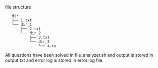 file structure
```
   dir
   ├── 1.txt
   └── dir_1
       ├── 2.txt
       └── dir_2
           ├── 3.txt
           └── dir_3
               └── 4.tx
```

All questions have been solved in file_analyzer.sh and output is stored in output.txt and error log is stored in error.log file.
